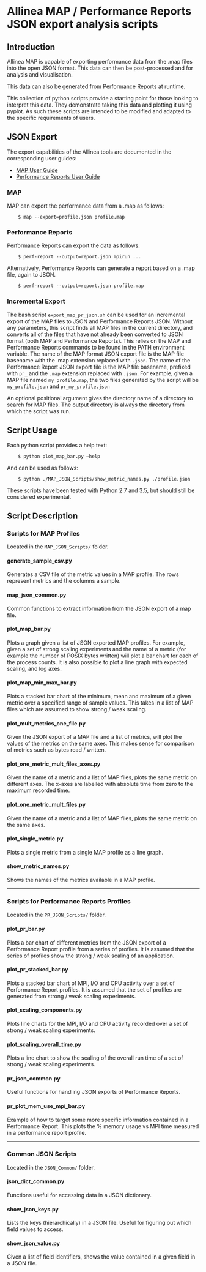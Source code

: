 # Allinea MAP / Performance Reports JSON export analysis scripts

## Introduction

Allinea MAP is capable of exporting performance data from the .map files into the open JSON format.
This data can then be post-processed and for analysis and visualisation.

This data can also be generated from Performance Reports at runtime.

This collection of python scripts provide a starting point for those looking to interpret this data.
They demonstrate taking this data and plotting it using pyplot.
As such these scripts are intended to be modified and adapted to the specific requirements of users.

## JSON Export

The export capabilities of the Allinea tools are documented in the corresponding user guides:

* [MAP User Guide](https://www.allinea.com/user-guide/forge/ExportingprofilerdatainJSONformat.html#x36-31600031)
* [Performance Reports User Guide](https://www.allinea.com/user-guide/reports/userguide.html)

### MAP

MAP can export the performance data from a .map as follows:

        $ map --export=profile.json profile.map

### Performance Reports

Performance Reports can export the data as follows:

        $ perf-report --output=report.json mpirun ...

Alternatively, Performance Reports can generate a report based on a .map file, again to JSON.

        $ perf-report --output=report.json profile.map

### Incremental Export

The bash script `export_map_pr_json.sh` can be used for an incremental export of the MAP files to JSON and Performance Reports JSON. Without any parameters, this script finds all MAP files in the current directory, and converts all of the files that have not already been converted to JSON format (both MAP and Performance Reports). This relies on the MAP and Performance Reports commands to be found in the PATH environment variable. The name of the MAP format JSON export file is the MAP file basename with the .map extension replaced with `.json`. The name of the Performance Report JSON export file is the MAP file basename, prefixed with `pr_` and the `.map` extension replaced with `.json`.  For example, given a MAP file named `my_profile.map`, the two files generated by the script will be `my_profile.json` and `pr_my_profile.json`

An optional positional argument gives the directory name of a directory to search for MAP files. The output directory is always the directory from which the script was run.

## Script Usage

Each python script provides a help text:

        $ python plot_map_bar.py –help

And can be used as follows:

        $ python ./MAP_JSON_Scripts/show_metric_names.py ./profile.json


These scripts have been tested with Python 2.7 and 3.5, but should still be considered experimental.


## Script Description

### Scripts for MAP Profiles

Located in the `MAP_JSON_Scripts/` folder.

#### generate\_sample\_csv.py

Generates a CSV file of the metric values in a MAP profile. The rows represent metrics and the columns a sample.

#### map\_json\_common.py

Common functions to extract information from the JSON export of a map file.

#### plot\_map\_bar.py

Plots a graph given a list of JSON exported MAP profiles.
For example, given a set of strong scaling experiments and the name of a metric (for example the number of POSIX bytes written) will plot a bar chart for each of the process counts.
It is also possible to plot a line graph with expected scaling, and log axes.

#### plot\_map\_min\_max\_bar.py

Plots a stacked bar chart of the minimum, mean and maximum of a given metric over a specified range of sample values.
This takes in a list of MAP files which are assumed to show strong / weak scaling.


#### plot\_mult\_metrics\_one\_file.py

Given the JSON export of a MAP file and a list of metrics, will plot the values of the metrics on the same axes.
This makes sense for comparison of metrics such as bytes read / written.

#### plot\_one\_metric\_mult\_files\_axes.py

Given the name of a metric and a list of MAP files, plots the same metric on different axes.
The x-axes are labelled with absolute time from zero to the maximum recorded time.

#### plot\_one\_metric\_mult\_files.py

Given the name of a metric and a list of MAP files, plots the same metric on the same axes.

#### plot\_single\_metric.py

Plots a single metric from a single MAP profile as a line graph.

#### show\_metric\_names.py

Shows the names of the metrics available in a MAP profile.

----

### Scripts for Performance Reports Profiles

Located in the `PR_JSON_Scripts/` folder.

#### plot\_pr\_bar.py

Plots a bar chart of different metrics from the JSON export of a Performance Report profile from a series of profiles.
It is assumed that the series of profiles show the strong / weak scaling of an application.

#### plot\_pr\_stacked\_bar.py

Plots a stacked bar chart of MPI, I/O and CPU activity over a set of Performance Report profiles.
It is assumed that the set of profiles are generated from strong / weak scaling experiments.

#### plot\_scaling\_components.py

Plots line charts for the MPI, I/O and CPU activity recorded over a set of strong / weak scaling experiments.

#### plot\_scaling\_overall\_time.py

Plots a line chart to show the scaling of the overall run time of a set of strong / weak scaling experiments.

#### pr\_json\_common.py

Useful functions for handling JSON exports of Performance Reports.

#### pr\_plot\_mem\_use\_mpi\_bar.py

Example of how to target some more specific information contained in a Performance Report.
This plots the % memory usage vs MPI time measured in a performance report profile.

----

### Common JSON Scripts

Located in the `JSON_Common/` folder.

#### json\_dict\_common.py

Functions useful for accessing data in a JSON dictionary.

#### show\_json\_keys.py

Lists the keys (hierarchically) in a JSON file. Useful for figuring out which field values to access.

#### show\_json\_value.py

Given a list of field identifiers, shows the value contained in a given field in a JSON file.
